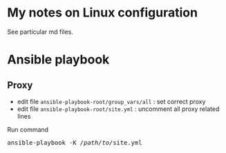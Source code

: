 # My notes on Linux configuration

See particular md files.

# Ansible playbook

## Proxy 
* edit file `ansible-playbook-root/group_vars/all` : set correct proxy
* edit file `ansible-playbook-root/site.yml` : uncomment all proxy related lines

Run command
<pre>
ansible-playbook -K <i>/path/to/</i>site.yml
</pre>
